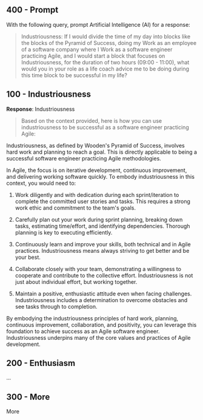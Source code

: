 ## 400 - Prompt

With the following query, prompt Artificial Intelligence (AI) for a response:

> Industriousness: If I would divide the time of my day into blocks like the blocks of the Pyramid of Success, doing my Work as an employee of a software company where I Work as a software engineer practicing Agile, and I would start a block that focuses on Industriousness, for the duration of two hours (09:00 - 11:00), what would you in your role as a life coach advice me to be doing during this time block to be successful in my life?

## 100 - Industriousness

**Response**: Industriousness

> Based on the context provided, here is how you can use industriousness to be successful as a software engineer practicing Agile:

Industriousness, as defined by Wooden's Pyramid of Success, involves hard work and planning to reach a goal. This is directly applicable to being a successful software engineer practicing Agile methodologies.

In Agile, the focus is on iterative development, continuous improvement, and delivering working software quickly. To embody industriousness in this context, you would need to:

1. Work diligently and with dedication during each sprint/iteration to complete the committed user stories and tasks. This requires a strong work ethic and commitment to the team's goals.

2. Carefully plan out your work during sprint planning, breaking down tasks, estimating time/effort, and identifying dependencies. Thorough planning is key to executing efficiently.

3. Continuously learn and improve your skills, both technical and in Agile practices. Industriousness means always striving to get better and be your best.

4. Collaborate closely with your team, demonstrating a willingness to cooperate and contribute to the collective effort. Industriousness is not just about individual effort, but working together.

5. Maintain a positive, enthusiastic attitude even when facing challenges. Industriousness includes a determination to overcome obstacles and see tasks through to completion.

By embodying the industriousness principles of hard work, planning, continuous improvement, collaboration, and positivity, you can leverage this foundation to achieve success as an Agile software engineer. Industriousness underpins many of the core values and practices of Agile development.

## 200 - Enthusiasm

...

## 300 - More

More
